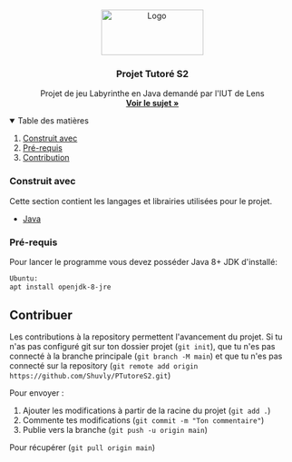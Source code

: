 <!-- PROJECT LOGO -->
<br />
<p align="center">
  <a href="https://github.com/Shuvly/PTutoreS2">
    <img src="https://user-images.githubusercontent.com/60405693/115529017-d8228d00-a292-11eb-876a-4957c63bdcdd.png" alt="Logo" width="180" height="80">
  </a>

  <h3 align="center">Projet Tutoré S2</h3>

  <p align="center">
    Projet de jeu Labyrinthe en Java demandé par l'IUT de Lens
    <br />
    <a href="http://www.cril.univ-artois.fr/~hemery/enseignement/An20-21/projetTutS2/"><strong>Voir le sujet »</strong></a>
    <!--<br />
    <br />
    <a href="https://github.com/othneildrew/Best-README-Template">View Demo</a>
    ·
    <a href="https://github.com/othneildrew/Best-README-Template/issues">Report Bug</a>
    ·
    <a href="https://github.com/othneildrew/Best-README-Template/issues">Request Feature</a>-->
  </p>
</p>



<!-- TABLE OF CONTENTS -->
<details open="open">
  <summary>Table des matières</summary>
  <ol>
    <li><a href="#construit-avec">Construit avec</a></li>
    <li><a href="#pré-requis">Pré-requis</a></li>
    <li><a href="#contribuer">Contribution</a></li>
  </ol>
</details>

### Construit avec

Cette section contient les langages et librairies utilisées pour le projet.
* [Java](https://java.com)

### Pré-requis

Pour lancer le programme vous devez posséder Java 8+ JDK d'installé:

  ```sh
  Ubuntu:
  apt install openjdk-8-jre
  ```

<!-- CONTRIBUTING -->
## Contribuer

Les contributions à la repository permettent l'avancement du projet.
Si tu n'as pas configuré git sur ton dossier projet (`git init`), que tu n'es pas connecté à la branche principale (`git branch -M main`) et que tu n'es pas connecté sur la repository (`git remote add origin https://github.com/Shuvly/PTutoreS2.git`)

Pour envoyer :
1. Ajouter les modifications à partir de la racine du projet (`git add .`)
3. Commente tes modifications (`git commit -m "Ton commentaire"`)
4. Publie vers la branche (`git push -u origin main`)

Pour récupérer (`git pull origin main`)


